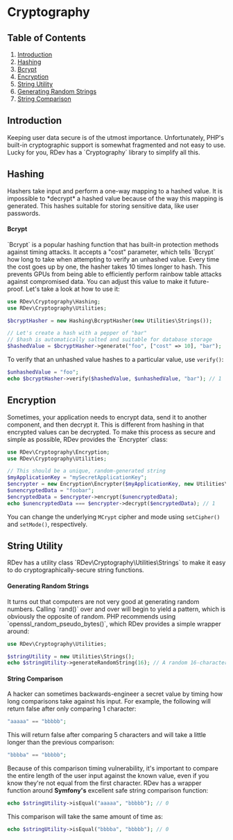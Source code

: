 # Cryptography

## Table of Contents
1. [Introduction](#introduction)
2. [Hashing](#hashing)
  1. [Bcrypt](#bcrypt)
3. [Encryption](#encryption)
4. [String Utility](#string-utility)
  1. [Generating Random Strings](#generating-random-strings)
  2. [String Comparison](#string-comparison)

<h2 id="introduction">Introduction</h2>
Keeping user data secure is of the utmost importance.  Unfortunately, PHP's built-in cryptographic support is somewhat fragmented and not easy to use.  Lucky for you, RDev has a `Cryptography` library to simplify all this.

<h2 id="hashing">Hashing</h2>
Hashers take input and perform a one-way mapping to a hashed value.  It is impossible to *decrypt* a hashed value because of the way this mapping is generated.  This hashes suitable for storing sensitive data, like user passwords.

<h4 id="bcrypt">Bcrypt</h4>
`Bcrypt` is a popular hashing function that has built-in protection methods against timing attacks.  It accepts a "cost" parameter, which tells `Bcrypt` how long to take when attempting to verify an unhashed value.  Every time the cost goes up by one, the hasher takes 10 times longer to hash.  This prevents GPUs from being able to efficiently perform rainbow table attacks against compromised data.  You can adjust this value to make it future-proof.  Let's take a look at how to use it:

```php
use RDev\Cryptography\Hashing;
use RDev\Cryptography\Utilities;

$bcryptHasher = new Hashing\BcryptHasher(new Utilities\Strings());

// Let's create a hash with a pepper of "bar"
// $hash is automatically salted and suitable for database storage
$hashedValue = $bcryptHasher->generate("foo", ["cost" => 10], "bar");
```

To verify that an unhashed value hashes to a particular value, use `verify()`:

```php
$unhashedValue = "foo";
echo $bcryptHasher->verify($hashedValue, $unhashedValue, "bar"); // 1
```

<h2 id="encryption">Encryption</h2>
Sometimes, your application needs to encrypt data, send it to another component, and then decrypt it.  This is different from hashing in that encrypted values can be decrypted.  To make this process as secure and simple as possible, RDev provides the `Encrypter` class:

```php
use RDev\Cryptography\Encryption;
use RDev\Cryptography\Utilities;

// This should be a unique, random-generated string
$myApplicationKey = "mySecretApplicationKey";
$encrypter = new Encryption\Encrypter($myApplicationKey, new Utilities\Strings());
$unencryptedData = "foobar";
$encryptedData = $encrypter->encrypt($unencryptedData);
echo $unencryptedData === $encrypter->decrypt($encryptedData); // 1 
```

You can change the underlying `MCrypt` cipher and mode using `setCipher()` and `setMode()`, respectively.

<h2 id="string-utility">String Utility</h2>
RDev has a utility class `RDev\Cryptography\Utilities\Strings` to make it easy to do cryptographically-secure string functions.

<h4 id="generating-random-strings">Generating Random Strings</h4>
It turns out that computers are not very good at generating random numbers.  Calling `rand()` over and over will begin to yield a pattern, which is obviously the opposite of random.  PHP recommends using `openssl_random_pseudo_bytes()`, which RDev provides a simple wrapper around:

```php
use RDev\Cryptography\Utilities;

$stringUtility = new Utilities\Strings();
echo $stringUtility->generateRandomString(16); // A random 16-character string
```

<h4 id="string-comparison">String Comparison</h4>
A hacker can sometimes backwards-engineer a secret value by timing how long comparisons take against his input.  For example, the following will return false after only comparing 1 character:

```php
"aaaaa" == "bbbbb";
```

This will return false after comparing 5 characters and will take a little longer than the previous comparison:

```php
"bbbba" == "bbbbb";
```

Because of this comparison timing vulnerability, it's important to compare the entire length of the user input against the known value, even if you know they're not equal from the first character.  RDev has a wrapper function around **Symfony's** excellent safe string comparison function:

```php
echo $stringUtility->isEqual("aaaaa", "bbbbb"); // 0
```

This comparison will take the same amount of time as:

```php
echo $stringUtility->isEqual("bbbba", "bbbbb"); // 0
```